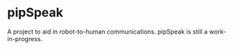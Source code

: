 # pipSpeak
A project to aid in robot-to-human communications.
pipSpeak is still a work-in-progress.
